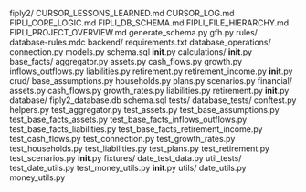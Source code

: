 fiply2/
    CURSOR_LESSONS_LEARNED.md
    CURSOR_LOG.md
    FIPLI_CORE_LOGIC.md
    FIPLI_DB_SCHEMA.md
    FIPLI_FILE_HIERARCHY.md
    FIPLI_PROJECT_OVERVIEW.md
    generate_schema.py
    gfh.py
    rules/
        database-rules.mdc
backend/
    requirements.txt
    database_operations/
        connection.py
        models.py
        schema.sql
        __init__.py
        calculations/
            __init__.py
            base_facts/
                aggregator.py
                assets.py
                cash_flows.py
                growth.py
                inflows_outflows.py
                liabilities.py
                retirement.py
                retirement_income.py
                __init__.py
        crud/
            base_assumptions.py
            households.py
            plans.py
            scenarios.py
            financial/
                assets.py
                cash_flows.py
                growth_rates.py
                liabilities.py
                retirement.py
                __init__.py
        database/
            fiply2_database.db
            schema.sql
        tests/
            database_tests/
                conftest.py
                helpers.py
                test_aggregator.py
                test_assets.py
                test_base_assumptions.py
                test_base_facts_assets.py
                test_base_facts_inflows_outflows.py
                test_base_facts_liabilities.py
                test_base_facts_retirement_income.py
                test_cash_flows.py
                test_connection.py
                test_growth_rates.py
                test_households.py
                test_liabilities.py
                test_plans.py
                test_retirement.py
                test_scenarios.py
                __init__.py
            fixtures/
                date_test_data.py
            util_tests/
                test_date_utils.py
                test_money_utils.py
                __init__.py
        utils/
            date_utils.py
            money_utils.py
